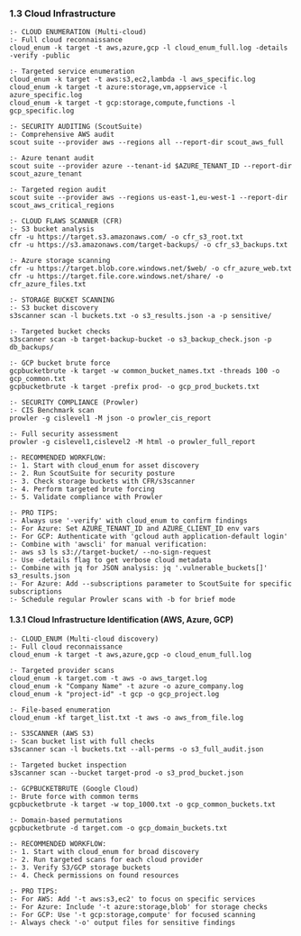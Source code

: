 ### 1.3 Cloud Infrastructure
    :- CLOUD ENUMERATION (Multi-cloud)
    :- Full cloud reconnaissance
    cloud_enum -k target -t aws,azure,gcp -l cloud_enum_full.log -details -verify -public

    :- Targeted service enumeration
    cloud_enum -k target -t aws:s3,ec2,lambda -l aws_specific.log
    cloud_enum -k target -t azure:storage,vm,appservice -l azure_specific.log
    cloud_enum -k target -t gcp:storage,compute,functions -l gcp_specific.log

    :- SECURITY AUDITING (ScoutSuite)
    :- Comprehensive AWS audit
    scout suite --provider aws --regions all --report-dir scout_aws_full

    :- Azure tenant audit
    scout suite --provider azure --tenant-id $AZURE_TENANT_ID --report-dir scout_azure_tenant

    :- Targeted region audit
    scout suite --provider aws --regions us-east-1,eu-west-1 --report-dir scout_aws_critical_regions

    :- CLOUD FLAWS SCANNER (CFR)
    :- S3 bucket analysis
    cfr -u https://target.s3.amazonaws.com/ -o cfr_s3_root.txt
    cfr -u https://s3.amazonaws.com/target-backups/ -o cfr_s3_backups.txt

    :- Azure storage scanning
    cfr -u https://target.blob.core.windows.net/$web/ -o cfr_azure_web.txt
    cfr -u https://target.file.core.windows.net/share/ -o cfr_azure_files.txt

    :- STORAGE BUCKET SCANNING
    :- S3 bucket discovery
    s3scanner scan -l buckets.txt -o s3_results.json -a -p sensitive/

    :- Targeted bucket checks
    s3scanner scan -b target-backup-bucket -o s3_backup_check.json -p db_backups/

    :- GCP bucket brute force
    gcpbucketbrute -k target -w common_bucket_names.txt -threads 100 -o gcp_common.txt
    gcpbucketbrute -k target -prefix prod- -o gcp_prod_buckets.txt

    :- SECURITY COMPLIANCE (Prowler)
    :- CIS Benchmark scan
    prowler -g cislevel1 -M json -o prowler_cis_report

    :- Full security assessment
    prowler -g cislevel1,cislevel2 -M html -o prowler_full_report

    :- RECOMMENDED WORKFLOW:
    :- 1. Start with cloud_enum for asset discovery
    :- 2. Run ScoutSuite for security posture
    :- 3. Check storage buckets with CFR/s3scanner
    :- 4. Perform targeted brute forcing
    :- 5. Validate compliance with Prowler

    :- PRO TIPS:
    :- Always use '-verify' with cloud_enum to confirm findings
    :- For Azure: Set AZURE_TENANT_ID and AZURE_CLIENT_ID env vars
    :- For GCP: Authenticate with 'gcloud auth application-default login'
    :- Combine with 'awscli' for manual verification: 
    :- aws s3 ls s3://target-bucket/ --no-sign-request
    :- Use -details flag to get verbose cloud metadata
    :- Combine with jq for JSON analysis: jq '.vulnerable_buckets[]' s3_results.json
    :- For Azure: Add --subscriptions parameter to ScoutSuite for specific subscriptions
    :- Schedule regular Prowler scans with -b for brief mode

#### 1.3.1 Cloud Infrastructure Identification (AWS, Azure, GCP)
    :- CLOUD_ENUM (Multi-cloud discovery)
    :- Full cloud reconnaissance
    cloud_enum -k target -t aws,azure,gcp -o cloud_enum_full.log

    :- Targeted provider scans
    cloud_enum -k target.com -t aws -o aws_target.log
    cloud_enum -k "Company Name" -t azure -o azure_company.log
    cloud_enum -k "project-id" -t gcp -o gcp_project.log

    :- File-based enumeration
    cloud_enum -kf target_list.txt -t aws -o aws_from_file.log

    :- S3SCANNER (AWS S3)
    :- Scan bucket list with full checks
    s3scanner scan -l buckets.txt --all-perms -o s3_full_audit.json

    :- Targeted bucket inspection
    s3scanner scan --bucket target-prod -o s3_prod_bucket.json

    :- GCPBUCKETBRUTE (Google Cloud)
    :- Brute force with common terms
    gcpbucketbrute -k target -w top_1000.txt -o gcp_common_buckets.txt

    :- Domain-based permutations
    gcpbucketbrute -d target.com -o gcp_domain_buckets.txt

    :- RECOMMENDED WORKFLOW:
    :- 1. Start with cloud_enum for broad discovery
    :- 2. Run targeted scans for each cloud provider
    :- 3. Verify S3/GCP storage buckets
    :- 4. Check permissions on found resources

    :- PRO TIPS:
    :- For AWS: Add '-t aws:s3,ec2' to focus on specific services
    :- For Azure: Include '-t azure:storage,blob' for storage checks
    :- For GCP: Use '-t gcp:storage,compute' for focused scanning
    :- Always check '-o' output files for sensitive findings